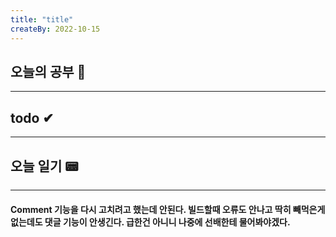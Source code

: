 ```yaml
---
title: "title"
createBy: 2022-10-15
---
```

## 오늘의 공부 🎉
---
### 

## todo ✔
---
### 

## 오늘 일기 📟
---
#### Comment 기능을 다시 고치려고 했는데 안된다. 빌드할때 오류도 안나고 딱히 빼먹은게 없는데도 댓글 기능이 안생긴다. 급한건 아니니 나중에 선배한테 물어봐야겠다.
<Comment/>